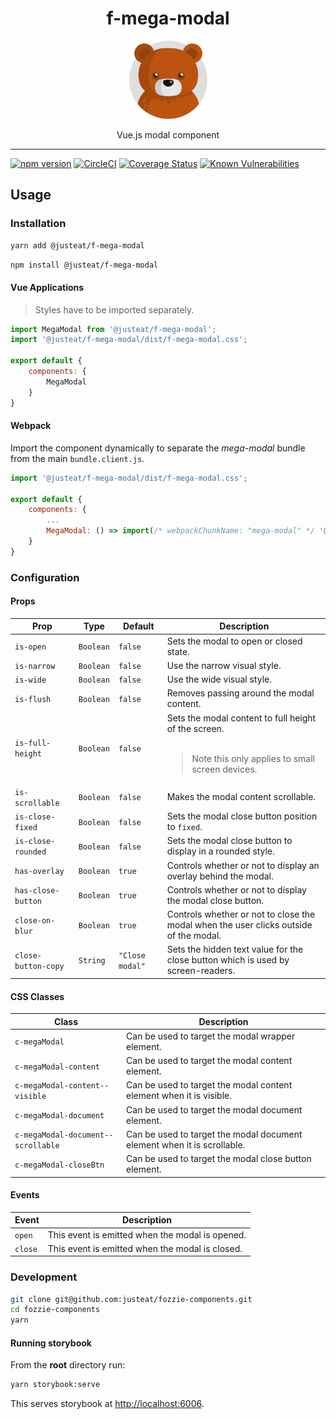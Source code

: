 <div style="text-align: center">

# f-mega-modal

<img width="125" alt="Fozzie Bear" src="../../../../bear.png" />

Vue.js modal component

</div>

---

[![npm version](https://badge.fury.io/js/%40justeat%2Ff-mega-modal.svg)](https://badge.fury.io/js/%40justeat%2Ff-mega-modal)
[![CircleCI](https://circleci.com/gh/justeat/fozzie-components.svg?style=svg)](https://circleci.com/gh/justeat/workflows/fozzie-components)
[![Coverage Status](https://coveralls.io/repos/github/justeat/f-mega-modal/badge.svg)](https://coveralls.io/github/justeat/f-mega-modal)
[![Known Vulnerabilities](https://snyk.io/test/github/justeat/f-mega-modal/badge.svg?targetFile=package.json)](https://snyk.io/test/github/justeat/f-mega-modal?targetFile=package.json)

## Usage

### Installation

```sh
yarn add @justeat/f-mega-modal
```

```sh
npm install @justeat/f-mega-modal
```

#### Vue Applications

> Styles have to be imported separately.

```js
import MegaModal from '@justeat/f-mega-modal';
import '@justeat/f-mega-modal/dist/f-mega-modal.css';

export default {
    components: {
        MegaModal
    }
}
```

#### Webpack

Import the component dynamically to separate the _mega-modal_ bundle from the main `bundle.client.js`.

```js
import '@justeat/f-mega-modal/dist/f-mega-modal.css';

export default {
    components: {
        ...
        MegaModal: () => import(/* webpackChunkName: "mega-modal" */ '@justeat/f-mega-modal')
    }
}
```

### Configuration

#### Props

| Prop  | Type  | Default | Description |
| ----- | ----- | ------- | ----------- |
| `is-open` | `Boolean` | `false` | Sets the modal to open or closed state. |
| `is-narrow` | `Boolean` | `false` | Use the narrow visual style. |
| `is-wide` | `Boolean` | `false` | Use the wide visual style. |
| `is-flush` | `Boolean` | `false` | Removes passing around the modal content. |
| `is-full-height` | `Boolean` | `false` | Sets the modal content to full height of the screen.<br/><br/><blockquote>Note this only applies to small screen devices.</blockquote> |
| `is-scrollable` | `Boolean` | `false` | Makes the modal content scrollable. |
| `is-close-fixed` | `Boolean` | `false` | Sets the modal close button position to `fixed`. |
| `is-close-rounded` | `Boolean` | `false` | Sets the modal close button to display in a rounded style. |
| `has-overlay` | `Boolean` | `true` | Controls whether or not to display an overlay behind the modal. |
| `has-close-button` | `Boolean` | `true` | Controls whether or not to display the modal close button. |
| `close-on-blur` | `Boolean` | `true` | Controls whether or not to close the modal when the user clicks outside of the modal. |
| `close-button-copy` | `String` | `"Close modal"` | Sets the hidden text value for the close button which is used by screen-readers. |

#### CSS Classes

| Class | Description |
| ----- | ----------- |
| `c-megaModal` | Can be used to target the modal wrapper element. |
| `c-megaModal-content` | Can be used to target the modal content element. |
| `c-megaModal-content--visible` | Can be used to target the modal content element when it is visible. |
| `c-megaModal-document` | Can be used to target the modal document element. |
| `c-megaModal-document--scrollable` | Can be used to target the modal document element when it is scrollable. |
| `c-megaModal-closeBtn` | Can be used to target the modal close button element. |

#### Events

| Event | Description |
| ----- | ----------- |
| `open` | This event is emitted when the modal is opened. |
| `close` | This event is emitted when the modal is closed. |

### Development

```sh
git clone git@github.com:justeat/fozzie-components.git
cd fozzie-components
yarn
```

#### Running storybook

From the **root** directory run:

```sh
yarn storybook:serve
```

This serves storybook at [http://localhost:6006](http://localhost:6006).
